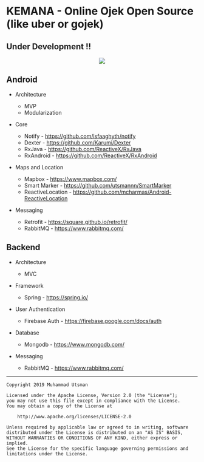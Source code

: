 # KEMANA - Online Ojek Open Source (like uber or gojek)
## Under Development !!

<p align="center">
  <img src="https://i.ibb.co/g4vzFyt/ezgif-com-optimize.gif"/>
</p>

## Android
- Architecture
    - MVP
    - Modularization
    
- Core
    - Notify - https://github.com/isfaaghyth/notify
    - Dexter - https://github.com/Karumi/Dexter
    - RxJava - https://github.com/ReactiveX/RxJava
    - RxAndroid - https://github.com/ReactiveX/RxAndroid

- Maps and Location
    - Mapbox - https://www.mapbox.com/
    - Smart Marker - https://github.com/utsmannn/SmartMarker
    - ReactiveLocation - https://github.com/mcharmas/Android-ReactiveLocation

- Messaging
    - Retrofit - https://square.github.io/retrofit/
    - RabbitMQ - https://www.rabbitmq.com/

## Backend
- Architecture
    - MVC

- Framework
    - Spring - https://spring.io/
    
- User Authentication
    - Firebase Auth - https://firebase.google.com/docs/auth

- Database
    - Mongodb - https://www.mongodb.com/

- Messaging
    - RabbitMQ - https://www.rabbitmq.com/
    

---
```
Copyright 2019 Muhammad Utsman

Licensed under the Apache License, Version 2.0 (the "License");
you may not use this file except in compliance with the License.
You may obtain a copy of the License at

    http://www.apache.org/licenses/LICENSE-2.0

Unless required by applicable law or agreed to in writing, software
distributed under the License is distributed on an "AS IS" BASIS,
WITHOUT WARRANTIES OR CONDITIONS OF ANY KIND, either express or implied.
See the License for the specific language governing permissions and
limitations under the License.
```